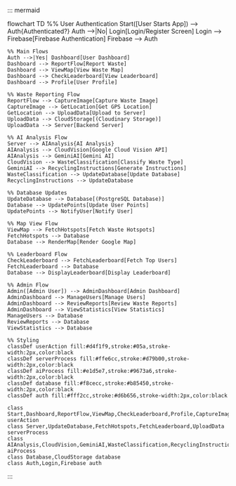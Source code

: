::: mermaid

flowchart TD
%% User Authentication
Start([User Starts App]) --> Auth{Authenticated?}
Auth -->|No| Login[Login/Register Screen]
Login --> Firebase[Firebase Authentication]
Firebase --> Auth

    %% Main Flows
    Auth -->|Yes| Dashboard[User Dashboard]
    Dashboard --> ReportFlow[Report Waste]
    Dashboard --> ViewMap[View Waste Map]
    Dashboard --> CheckLeaderboard[View Leaderboard]
    Dashboard --> Profile[User Profile]

    %% Waste Reporting Flow
    ReportFlow --> CaptureImage[Capture Waste Image]
    CaptureImage --> GetLocation[Get GPS Location]
    GetLocation --> UploadData[Upload to Server]
    UploadData --> CloudStorage[(Cloudinary Storage)]
    UploadData --> Server[Backend Server]

    %% AI Analysis Flow
    Server --> AIAnalysis{AI Analysis}
    AIAnalysis --> CloudVision[Google Cloud Vision API]
    AIAnalysis --> GeminiAI[Gemini AI]
    CloudVision --> WasteClassification[Classify Waste Type]
    GeminiAI --> RecyclingInstructions[Generate Instructions]
    WasteClassification --> UpdateDatabase[Update Database]
    RecyclingInstructions --> UpdateDatabase

    %% Database Updates
    UpdateDatabase --> Database[(PostgreSQL Database)]
    Database --> UpdatePoints[Update User Points]
    UpdatePoints --> NotifyUser[Notify User]

    %% Map View Flow
    ViewMap --> FetchHotspots[Fetch Waste Hotspots]
    FetchHotspots --> Database
    Database --> RenderMap[Render Google Map]

    %% Leaderboard Flow
    CheckLeaderboard --> FetchLeaderboard[Fetch Top Users]
    FetchLeaderboard --> Database
    Database --> DisplayLeaderboard[Display Leaderboard]

    %% Admin Flow
    Admin([Admin User]) --> AdminDashboard[Admin Dashboard]
    AdminDashboard --> ManageUsers[Manage Users]
    AdminDashboard --> ReviewReports[Review Waste Reports]
    AdminDashboard --> ViewStatistics[View Statistics]
    ManageUsers --> Database
    ReviewReports --> Database
    ViewStatistics --> Database

    %% Styling
    classDef userAction fill:#d4f1f9,stroke:#05a,stroke-width:2px,color:black
    classDef serverProcess fill:#ffe6cc,stroke:#d79b00,stroke-width:2px,color:black
    classDef aiProcess fill:#e1d5e7,stroke:#9673a6,stroke-width:2px,color:black
    classDef database fill:#f8cecc,stroke:#b85450,stroke-width:2px,color:black
    classDef auth fill:#fff2cc,stroke:#d6b656,stroke-width:2px,color:black

    class Start,Dashboard,ReportFlow,ViewMap,CheckLeaderboard,Profile,CaptureImage,GetLocation userAction
    class Server,UpdateDatabase,FetchHotspots,FetchLeaderboard,UploadData serverProcess
    class AIAnalysis,CloudVision,GeminiAI,WasteClassification,RecyclingInstructions aiProcess
    class Database,CloudStorage database
    class Auth,Login,Firebase auth

:::
